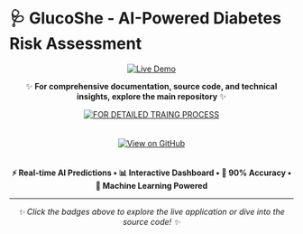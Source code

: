# 🩺 GlucoShe - AI-Powered Diabetes Risk Assessment

<div align="center">

[![Live Demo](https://img.shields.io/badge/🚀_Experience_Live_Demo-FF4B4B?style=for-the-badge&logo=streamlit&logoColor=white&labelColor=000000)](https://female-diabetes-prediction-ml-app-dibyendu.streamlit.app/)

</div>

<div align="center">

✨ **For comprehensive documentation, source code, and technical insights, explore the main repository** ✨

[![FOR DETAILED TRAING PROCESS](https://img.shields.io/badge/📂_FEMALE--DIABETES--PREDICTION--ML-REPOSITORY-6366F1?style=for-the-badge&logo=github&logoColor=white)](https://github.com/Dibyendu17122003/FEMALE-DIABETES-PREDICTION-ML/blob/main/Diabetes%20Prediction.ipynb)

</div>

<div align="center" style="display: flex; justify-content: center; gap: 10px; flex-wrap: wrap; margin: 20px 0;">

[![View on GitHub](https://img.shields.io/badge/💻_View_on_GitHub-181717?style=for-the-badge&logo=github&logoColor=white)](https://github.com/Dibyendu17122003/FEMALE-DIABETES-PREDICTION-ML)

</div>

<div align="center">

**⚡ Real-time AI Predictions • 📊 Interactive Dashboard • 🎯 90% Accuracy • 🤖 Machine Learning Powered**

</div>

---

<div align="center">

*✨ Click the badges above to explore the live application or dive into the source code! ✨*

</div>
